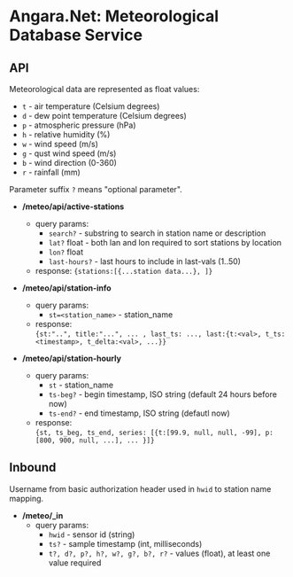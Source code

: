# Angara.Net: Meteorological Database Service

## API

Meteorological data are represented as float values:
- `t` - air temperature (Celsium degrees)
- `d` - dew point temperature (Celsium degrees)
- `p` - atmospheric pressure (hPa)
- `h` - relative humidity (%)
- `w` - wind speed (m/s)
- `g` - qust wind speed (m/s)
- `b` - wind direction (0-360)
- `r` - rainfall (mm)

Parameter suffix `?` means "optional parameter".

- **/meteo/api/active-stations**
  - query params:
    - `search?` - substring to search in station name or description
    - `lat?` float - both lan and lon required to sort stations by location
    - `lon?` float
    - `last-hours?` - last hours to include in last-vals (1..50)
  - response:
      `{stations:[{...station data...}, ]}`

- **/meteo/api/station-info**
  - query params:  
    - `st=<station_name>` - station_name
  - response:  
    `{st:"..", title:"...", ... , last_ts: ..., last:{t:<val>, t_ts:<timestamp>, t_delta:<val>, ...}}`

- **/meteo/api/station-hourly**
  - query params:
    - `st` - station_name
    - `ts-beg?` - begin timestamp, ISO string (default 24 hours before now)
    - `ts-end?` - end timestamp, ISO string (defautl now)
  - response:  
    `{st, ts_beg, ts_end, series: [{t:[99.9, null, null, -99], p:[800, 900, null, ...], ... }]}`

## Inbound

Username from basic authorization header used in `hwid` to station name mapping.

- **/meteo/_in**
  - query params:
    - `hwid` - sensor id (string)
    - `ts?` - sample timestamp (int, milliseconds)
    - `t?, d?, p?, h?, w?, g?, b?, r?` - values (float), at least one value required
